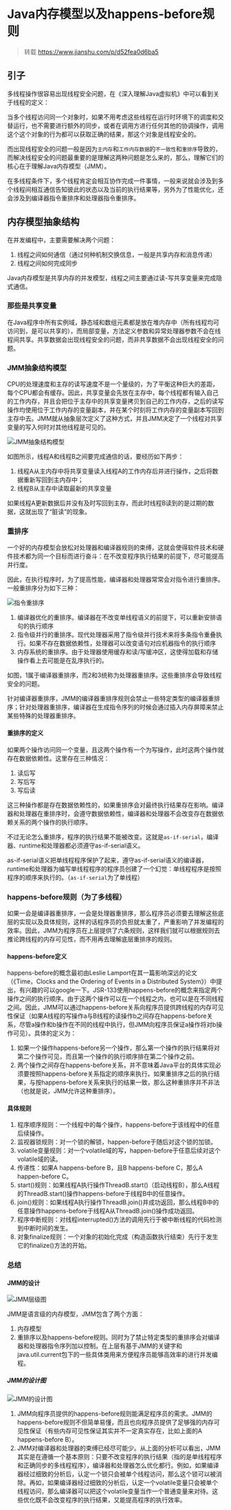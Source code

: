 # Java内存模型以及happens-before规则

> 转载 https://www.jianshu.com/p/d52fea0d6ba5

## 引子

多线程操作很容易出现线程安全问题，在《深入理解Java虚拟机》中可以看到关于线程的定义：

当多个线程访问同一个对象时，如果不用考虑这些线程在运行时环境下的调度和交替运行，也不需要进行额外的同步，或者在调用方进行任何其他的协调操作，调用这个这个对象的行为都可以获取正确的结果，那这个对象是线程安全的。

而出现线程安全的问题一般是因为`主内存`和`工作内存数据`的`不一致性`和`重排序`导致的，而解决线程安全的问题最重要的是理解这两种问题是怎么来的，那么，理解它们的核心在于理解Java内存模型（JMM）。

在多线程条件下，多个线程肯定会相互协作完成一件事情，一般来说就会涉及到多个线程间相互通信告知彼此的状态以及当前的执行结果等，另外为了性能优化，还会涉及到编译器指令重排序和处理器指令重排序。

## 内存模型抽象结构

在并发编程中，主要需要解决两个问题：

1. 线程之间如何通信（通过何种机制交换信息，一般是共享内存和消息传递）
1. 线程之间如何完成同步

Java内存模型是共享内存的并发模型，线程之间主要通过读-写共享变量来完成隐式通信。

### 那些是共享变量

在Java程序中所有实例域，静态域和数组元素都是放在堆内存中（所有线程均可访问到，是可以共享的），而局部变量，方法定义参数和异常处理器参数不会在线程间共享。共享数据会出现线程安全的问题，而非共享数据不会出现线程安全的问题。

### JMM抽象结构模型

CPU的处理速度和主存的读写速度不是一个量级的，为了平衡这种巨大的差距，每个CPU都会有缓存。因此，共享变量会先放在主存中，每个线程都有输入自己的工作内存，并且会把位于主存中的共享变量拷贝到自己的工作内存，之后的读写操作均使用位于工作内存的变量副本，并在某个时刻将工作内存的变量副本写回到主存中去。JMM就从抽象层次定义了这种方式，并且JMM决定了一个线程对共享变量的写入何时对其他线程是可见的。

![JMM抽象结构模型](images/JMM抽象结构模型.png)

如图所示，线程A和线程B之间要完成通信的话，要经历如下两步：

1. 线程A从主内存中将共享变量读入线程A的工作内存后并进行操作，之后将数据重新写回到主内存中；
1. 线程B从主存中读取最新的共享变量

如果线程A更新数据后并没有及时写回到主存，而此时线程B读到的是过期的数据，这就出现了“脏读”的现象。

### 重排序

一个好的内存模型会放松对处理器和编译器规则的束缚，这就会使得软件技术和硬件技术都为同一个目标而进行奋斗：在不改变程序执行结果的前提下，尽可能提高并行度。

因此，在执行程序时，为了提高性能，编译器和处理器常常会对指令进行重排序。一般重排序分为如下三种：

![指令重排序](images/指令重排序.png)

1. 编译器优化的重排序。编译器在不改变单线程语义的前提下，可以重新安排语句的执行顺序
1. 指令级并行的重排序。现代处理器采用了指令级并行技术来将多条指令重叠执行。如果不存在数据依赖性，处理器可以改变语句对应机器指令的执行顺序
1. 内存系统的重排序。由于处理器使用缓存和读/写缓冲区，这使得加载和存储操作看上去可能是在乱序执行的。

如图，1属于编译器重排序，而2和3统称为处理器重排序。这些重排序会导致线程安全的问题。

针对编译器重排序，JMM的编译器重排序规则会禁止一些特定类型的编译器重排序；针对处理器重排序，编译器在生成指令序列的时候会通过插入内存屏障来禁止某些特殊的处理器重排序。

#### 重排序的定义

如果两个操作访问同一个变量，且这两个操作有一个为写操作，此时这两个操作就存在数据依赖性。这里存在三种情况：

1. 读后写
2. 写后写
3. 写后读

这三种操作都是存在数据依赖性的，如果重排序会对最终执行结果存在影响。编译器和处理器在重排序时，会遵守数据依赖性，编译器和处理器不会改变存在数据依赖关系的两个操作的执行顺序。

不过无论怎么重排序，程序的执行结果不能被改变。这就是`as-if-serial`，编译器、runtime和处理器都必须遵守as-if-serial语义。

as-if-serial语义把单线程程序保护了起来，遵守as-if-serial语义的编译器，runtime和处理器为编写单线程程序的程序员创建了一个幻觉：单线程程序是按照程序的顺序来执行的。（`as-if-serial`为了单线程）

### happens-before规则（为了多线程）

如果一会是编译器重排序，一会是处理器重排序，那么程序员必须要去理解这些底层的实现以及具体规则，这样的话程序员的负担就太重了，严重影响了并发编程的效率。因此，JMM为程序员在上层提供了六条规则，这样我们就可以根据规则去推论跨线程的内存可见性，而不用再去理解底层重排序的规则。

#### happens-before定义

happens-before的概念最初由Leslie Lamport在其一篇影响深远的论文（《Time，Clocks and the Ordering of Events in a Distributed System》）中提出，有兴趣的可以google一下。JSR-133使用happens-before的概念来指定两个操作之间的执行顺序。由于这两个操作可以在一个线程之内，也可以是在不同线程之间。因此，JMM可以通过happens-before关系向程序员提供跨线程的内存可见性保证（如果A线程的写操作a与B线程的读操作b之间存在happens-before关系，尽管a操作和b操作在不同的线程中执行，但JMM向程序员保证a操作将对b操作可见）。具体的定义为：

1. 如果一个操作happens-before另一个操作，那么第一个操作的执行结果将对第二个操作可见，而且第一个操作的执行顺序排在第二个操作之前。
1. 两个操作之间存在happens-before关系，并不意味着Java平台的具体实现必须要按照happens-before关系指定的顺序来执行。如果重排序之后的执行结果，与按happens-before关系来执行的结果一致，那么这种重排序并不非法（也就是说，JMM允许这种重排序）。

#### 具体规则

1. 程序顺序规则：一个线程中的每个操作，happens-before于该线程中的任意后续操作。
1. 监视器锁规则：对一个锁的解锁，happen-before于随后对这个锁的加锁。
1. volatile变量规则：对一个volatile域的写，happen-before于任意后续对这个volatile域的读。
1. 传递性：如果A happens-before B，且B happens-before C，那么A happen-before C。
1. start()规则：如果线程A执行操作ThreadB.start()（启动线程B），那么A线程的ThreadB.start()操作happens-before于线程B中的任意操作。
1. join()规则：如果线程A执行操作ThreadB.join()并成功返回，那么线程B中的任意操作happens-before于线程A从ThreadB.join()操作成功返回。
1. 程序中断规则：对线程interrupted()方法的调用先行于被中断线程的代码检测到中断时间的发生。
1. 对象finalize规则：一个对象的初始化完成（构造函数执行结束）先行于发生它的finalize()方法的开始。

### 总结

#### JMM的设计

![JMM层级图](images/JMM层级图.png)

JMM是语言级的内存模型，JMM包含了两个方面：

1. 内存模型
1. 重排序以及happens-before规则。同时为了禁止特定类型的重排序会对编译器和处理器指令序列加以控制。在上层有基于JMM的关键字和java.util.current包下的一些具体类用来方便程序员能够高效率的进行并发编程。

##### JMM的设计图
![JMM的设计图](images/JMM的设计图.png)

1. JMM向程序员提供的happens-before规则能满足程序员的需求。JMM的happens-before规则不但简单易懂，而且也向程序员提供了足够强的内存可见性保证（有些内存可见性保证其实并不一定真实存在，比如上面的A happens-before B）。
1. JMM对编译器和处理器的束缚已经尽可能少。从上面的分析可以看出，JMM其实是在遵循一个基本原则：只要不改变程序的执行结果（指的是单线程程序和正确同步的多线程程序），编译器和处理器怎么优化都行。例如，如果编译器经过细致的分析后，认定一个锁只会被单个线程访问，那么这个锁可以被消除。再如，如果编译器经过细致的分析后，认定一个volatile变量只会被单个线程访问，那么编译器可以把这个volatile变量当作一个普通变量来对待。这些优化既不会改变程序的执行结果，又能提高程序的执行效率。